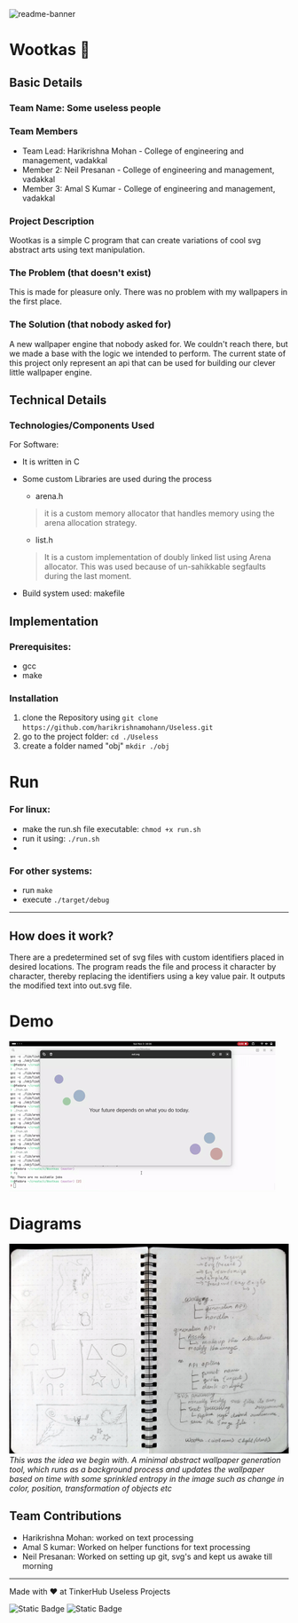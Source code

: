 <img width="1280" alt="readme-banner" src="https://github.com/user-attachments/assets/35332e92-44cb-425b-9dff-27bcf1023c6c">

# Wootkas 🎯


## Basic Details
### Team Name: Some useless people


### Team Members
- Team Lead: Harikrishna Mohan - College of engineering and management, vadakkal
- Member 2: Neil Presanan - College of engineering and management, vadakkal
- Member 3: Amal S Kumar - College of engineering and management, vadakkal

### Project Description
Wootkas is a simple C program that can create variations of cool svg abstract arts using text manipulation. 

### The Problem (that doesn't exist)
This is made for pleasure only. There was no problem with my wallpapers in the first place.

### The Solution (that nobody asked for)
A new wallpaper engine that nobody asked for. We couldn't reach there, but we made a base with the logic we intended to perform.
The current state of this project only represent an api that can be used for building our clever little wallpaper engine.

## Technical Details
### Technologies/Components Used
For Software:

- It is written in C
- Some custom Libraries are used during the process
	- arena.h
	
	> it is a custom memory allocator that handles memory using the arena allocation strategy.

	- list.h
	
	> It is a custom implementation of doubly linked list using Arena allocator. This was used because of un-sahikkable segfaults during the last moment.

- Build system used: makefile

## Implementation
### Prerequisites:
- gcc
- make

### Installation
1. clone the Repository using `git clone https://github.com/harikrishnamohann/Useless.git`
2. go to the project folder: `cd ./Useless`
3. create a folder named "obj" `mkdir ./obj`

# Run
### For linux:
- make the run.sh file executable: `chmod +x run.sh`
- run it using: `./run.sh`
- 
### For other systems:
- run `make`
- execute `./target/debug`
---
## How does it work?
There are a predetermined set of svg files with custom identifiers placed in desired locations. The program reads the file and process it character by character, thereby replacing the identifiers using a key value pair. It outputs the modified text into out.svg file.

# Demo
![Demo](https://github.com/harikrishnamohann/Useless/blob/master/demo/demo.gif)

# Diagrams
![The Plan](https://github.com/harikrishnamohann/Useless/blob/master/demo/ThePlan.jpg)
*This was the idea we begin with. A minimal abstract wallpaper generation tool, which runs as a background process and updates the wallpaper based on time with some sprinkled entropy in the image such as change in color, position, transformation of objects etc*

## Team Contributions
- Harikrishna Mohan: worked on text processing
- Amal S kumar: Worked on helper functions for text processing
- Neil Presanan: Worked on setting up git, svg's and kept us awake till morning

---
Made with ❤️ at TinkerHub Useless Projects 

![Static Badge](https://img.shields.io/badge/TinkerHub-24?color=%23000000&link=https%3A%2F%2Fwww.tinkerhub.org%2F)
![Static Badge](https://img.shields.io/badge/UselessProject--24-24?link=https%3A%2F%2Fwww.tinkerhub.org%2Fevents%2FQ2Q1TQKX6Q%2FUseless%2520Projects)


